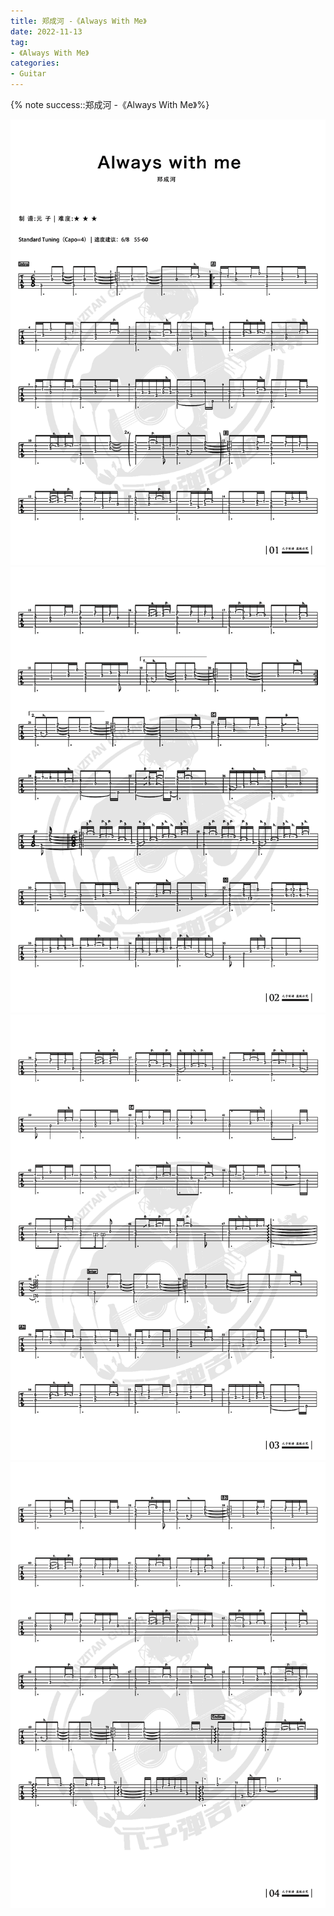 ```yaml
---
title: 郑成河 -《Always With Me》
date: 2022-11-13
tag:
- 《Always With Me》
categories:
- Guitar
---
```


{% note success::郑成河 -《Always With Me》%}

 

<!-- more -->

![img](https://raw.githubusercontent.com/yxt66/img/main/img/a78525aecc7ea6f2fdd681e54ccc2c844fd13a3b.gif)![img](https://raw.githubusercontent.com/yxt66/img/main/img/b102ab6a30c1b396aa5f4cea4b59acf694de5e9e.gif)![img](https://raw.githubusercontent.com/yxt66/img/main/img/35238e179e8665b43011c4eaa5c626be516155e4.gif)![img](https://raw.githubusercontent.com/yxt66/img/main/img/abc8ddd76d099815ce5412daab79f6869ecf2137.gif)

